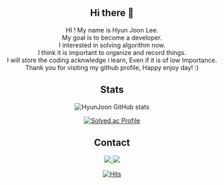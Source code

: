 <div align=center>
  
## Hi there 👋
HI ! My name is Hyun Joon Lee. <br>
My goal is to become a developer. <br>
I interested in solving algorithm now. <br>
I think it is important to organize and record things. <br>
I will store the coding acknwledge i learn, Even if it is of low Importance. <br>
Thank you for visiting my github profile, Happy enjoy day! :) <br>

## Stats
![HyunJoon GitHub stats](https://github-readme-stats.vercel.app/api?username=joonda&hide=contribs,prs) 

[![Solved.ac Profile](http://mazassumnida.wtf/api/v2/generate_badge?boj=hjoon19)](https://solved.ac/hjoon19/)

## Contact
  <a href="https://github.com/joonda" target="_blank">
    <img src="https://img.shields.io/badge/GitHub-100000?style=flat&logo=github&logoColor=white"/>
  </a>
  <a href="mailto:hjoon767@gmail.com" target="_blank">
      <img src="https://img.shields.io/badge/Gmail-D14836?style=flat&logo=gmail&logoColor=white"/>
  </a>  

[![Hits](https://hits.seeyoufarm.com/api/count/incr/badge.svg?url=https%3A%2F%2Fgithub.com%2Fjoonda&count_bg=%2379C83D&title_bg=%23555555&icon=&icon_color=%23E7E7E7&title=HITS&edge_flat=false)](https://hits.seeyoufarm.com)


<!--
**joonda/joonda** is a ✨ _special_ ✨ repository because its `README.md` (this file) appears on your GitHub profile.


Here are some ideas to get you started:

- 🔭 I’m currently working on ...
- 🌱 I’m currently learning ...
- 👯 I’m looking to collaborate on ...
- 🤔 I’m looking for help with ...
- 💬 Ask me about ...
- 📫 How to reach me: ...
- 😄 Pronouns: ...
- ⚡ Fun fact: ...
-->

</div>
